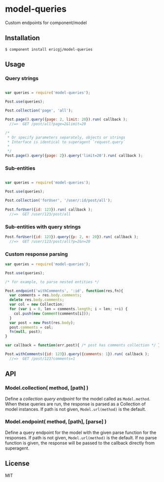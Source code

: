
# model-queries

  Custom endpoints for component/model

## Installation

    $ component install ericgj/model-queries

## Usage


### Query strings

```javascript

var queries = require('model-queries');

Post.use(queries);

Post.collection('page', 'all');

Post.page().query({page: 2, limit: 20}).run( callback );
  //=>  GET /post/all?page=2&limit=20

/* 
 * Or specify parameters separately, objects or strings
 * Interface is identical to superagent `request.query`
 *
 */
Post.page().query({page: 2}).query('limit=20').run( callback );

```


### Sub-entities

```javascript

var queries = require('model-queries');

Post.use(queries);

Post.collection('forUser', '/user/:id/post/all');
  
Post.forUser({id: 123}).run( callback );
  //=>  GET /user/123/post/all

```


### Sub-entities with query strings

``` javascript
Post.forUser({id: 123}).query({p: 2, n: 20}).run( callback );
  //=>  GET /user/123/post/all?p=2&n=20

```


### Custom response parsing

``` javascript
var queries = require('model-queries');

Post.use(queries);

/* for example, to parse nested entities */

Post.endpoint('withComments', ':id', function(res,fn){
  var comments = res.body.comments;
  delete res.body.comments;
  var col = new Collection;
  for (var i = 0, len = comments.length; i < len; ++i) {
    col.push(new Comment(comments[i]));
  }
  var post = new Post(res.body);
  post.comments = col;
  fn(null, post);
}

var callback = function(err,post){ /* post has comments collection */ };

Post.withComments({id: 123}).query({comments: 1}).run( callback );
  //=>  GET /post/123?comments=1

```

  
## API

### Model.collection( method, [path] )

Define a _collection query endpoint_ for the model called as `Model.method`.
When these queries are run, the response is parsed as a Collection of model
instances. If path is not given, `Model.url(method)` is the default.

### Model.endpoint( method, [path], [parse] )

Define a query endpoint for the model with the given parse function for the
responses. If path is not given, `Model.url(method)` is the default. If no
parse function is given, the response will be passed to the callback
directly from superagent.


## License

  MIT
